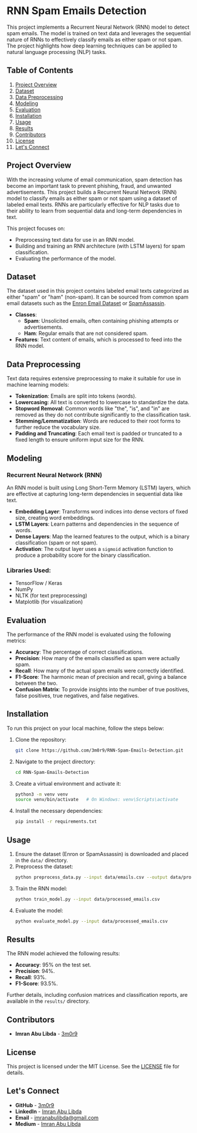 # RNN Spam Emails Detection

This project implements a Recurrent Neural Network (RNN) model to detect spam emails. The model is trained on text data and leverages the sequential nature of RNNs to effectively classify emails as either spam or not spam. The project highlights how deep learning techniques can be applied to natural language processing (NLP) tasks.

## Table of Contents

1. [Project Overview](#project-overview)
2. [Dataset](#dataset)
3. [Data Preprocessing](#data-preprocessing)
4. [Modeling](#modeling)
5. [Evaluation](#evaluation)
6. [Installation](#installation)
7. [Usage](#usage)
8. [Results](#results)
9. [Contributors](#contributors)
10. [License](#license)
11. [Let's Connect](#lets-connect)

## Project Overview

With the increasing volume of email communication, spam detection has become an important task to prevent phishing, fraud, and unwanted advertisements. This project builds a Recurrent Neural Network (RNN) model to classify emails as either spam or not spam using a dataset of labeled email texts. RNNs are particularly effective for NLP tasks due to their ability to learn from sequential data and long-term dependencies in text.

This project focuses on:
- Preprocessing text data for use in an RNN model.
- Building and training an RNN architecture (with LSTM layers) for spam classification.
- Evaluating the performance of the model.

## Dataset

The dataset used in this project contains labeled email texts categorized as either "spam" or "ham" (non-spam). It can be sourced from common spam email datasets such as the [Enron Email Dataset](https://www.kaggle.com/wcukierski/enron-email-dataset) or [SpamAssassin](https://www.kaggle.com/veleon/ham-and-spam-dataset).

- **Classes**: 
  - **Spam**: Unsolicited emails, often containing phishing attempts or advertisements.
  - **Ham**: Regular emails that are not considered spam.
- **Features**: Text content of emails, which is processed to feed into the RNN model.

## Data Preprocessing

Text data requires extensive preprocessing to make it suitable for use in machine learning models:
- **Tokenization**: Emails are split into tokens (words).
- **Lowercasing**: All text is converted to lowercase to standardize the data.
- **Stopword Removal**: Common words like "the", "is", and "in" are removed as they do not contribute significantly to the classification task.
- **Stemming/Lemmatization**: Words are reduced to their root forms to further reduce the vocabulary size.
- **Padding and Truncating**: Each email text is padded or truncated to a fixed length to ensure uniform input size for the RNN.

## Modeling

### Recurrent Neural Network (RNN)

An RNN model is built using Long Short-Term Memory (LSTM) layers, which are effective at capturing long-term dependencies in sequential data like text.

- **Embedding Layer**: Transforms word indices into dense vectors of fixed size, creating word embeddings.
- **LSTM Layers**: Learn patterns and dependencies in the sequence of words.
- **Dense Layers**: Map the learned features to the output, which is a binary classification (spam or not spam).
- **Activation**: The output layer uses a `sigmoid` activation function to produce a probability score for the binary classification.

### Libraries Used:
- TensorFlow / Keras
- NumPy
- NLTK (for text preprocessing)
- Matplotlib (for visualization)

## Evaluation

The performance of the RNN model is evaluated using the following metrics:
- **Accuracy**: The percentage of correct classifications.
- **Precision**: How many of the emails classified as spam were actually spam.
- **Recall**: How many of the actual spam emails were correctly identified.
- **F1-Score**: The harmonic mean of precision and recall, giving a balance between the two.
- **Confusion Matrix**: To provide insights into the number of true positives, false positives, true negatives, and false negatives.

## Installation

To run this project on your local machine, follow the steps below:

1. Clone the repository:
   ```bash
   git clone https://github.com/3m0r9/RNN-Spam-Emails-Detection.git
   ```
2. Navigate to the project directory:
   ```bash
   cd RNN-Spam-Emails-Detection
   ```
3. Create a virtual environment and activate it:
   ```bash
   python3 -m venv venv
   source venv/bin/activate   # On Windows: venv\Scripts\activate
   ```
4. Install the necessary dependencies:
   ```bash
   pip install -r requirements.txt
   ```

## Usage

1. Ensure the dataset (Enron or SpamAssassin) is downloaded and placed in the `data/` directory.
2. Preprocess the dataset:
   ```bash
   python preprocess_data.py --input data/emails.csv --output data/processed_emails.csv
   ```
3. Train the RNN model:
   ```bash
   python train_model.py --input data/processed_emails.csv
   ```
4. Evaluate the model:
   ```bash
   python evaluate_model.py --input data/processed_emails.csv
   ```

## Results

The RNN model achieved the following results:
- **Accuracy**: 95% on the test set.
- **Precision**: 94%.
- **Recall**: 93%.
- **F1-Score**: 93.5%.

Further details, including confusion matrices and classification reports, are available in the `results/` directory.

## Contributors

- **Imran Abu Libda** - [3m0r9](https://github.com/3m0r9)

## License

This project is licensed under the MIT License. See the [LICENSE](LICENSE) file for details.

## Let's Connect

- **GitHub** - [3m0r9](https://github.com/3m0r9)
- **LinkedIn** - [Imran Abu Libda](https://www.linkedin.com/in/imran-abu-libda/)
- **Email** - [imranabulibda@gmail.com](mailto:imranabulibda@gmail.com)
- **Medium** - [Imran Abu Libda](https://medium.com/@imranabulibda_23845)
